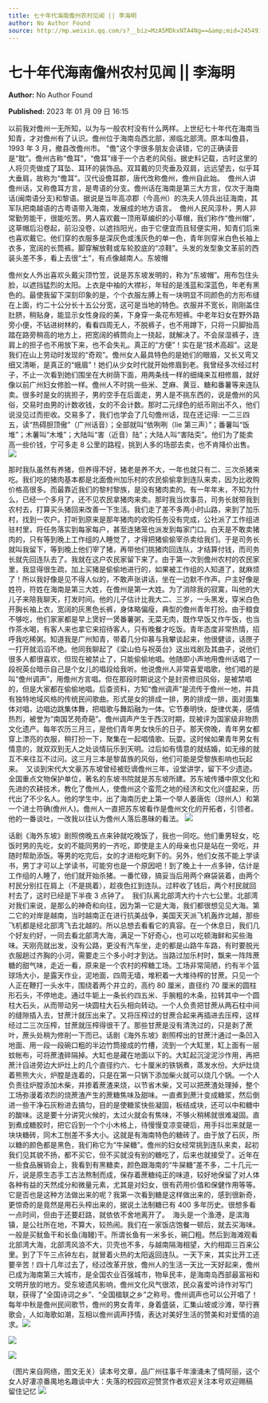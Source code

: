 ```yaml
---
title: 七十年代海南儋州农村见闻 || 李海明
author: No Author Found
source: http://mp.weixin.qq.com/s?__biz=MzA5MDkxNTA4Ng==&amp;mid=2454913007&amp;idx=1&amp;sn=351343767ceae4798f740958c329efaa&amp;chksm=87a2378eb0d5be984e62c7b6d85c2c7a9099828efbad04d7575d59fa1cf59d87ef71915f0a93#rd
---
```


# 七十年代海南儋州农村见闻 || 李海明

**Author:** No Author Found

**Published:** 2023 年 01 月 09 日 16:15

以前我对儋州一无所知，以为与一般农村没有什么两样。上世纪七十年代在海南当知青，才对儋州有了认识。儋州位于海南岛西北部，濒临北部湾。原本叫儋县，1993 年 3 月，撤县改儋州市。 "儋"这个字很多朋友会读错，它的正确读音是“耽”。儋州古称“儋耳”，“儋耳”缘于一个古老的风俗。据史料记载，古时这里的人将贝壳做成了耳坠、耳环的装饰品。双耳戴的贝壳垂及双肩，远远望去，似乎耳大垂肩，故称为“儋耳”。汉代设儋耳郡，唐代改称儋州，儋州自此始。  儋州人讲儋州话，又称儋耳方言，是粤语的分支。儋州话在海南是第三大方言，仅次于海南话(闽南语分支)和黎语。据说是当年高凉郡（今高州）的冼夫人领兵出征海南，其军队把南越语的古粤语带入海南，发展成的地方语言。  儋州人民风淳朴，男人非常勤劳能干，很能吃苦。男人喜欢戴一顶用草编织的小草帽，我们称作“儋州帽”，这草帽后沿卷起，前沿没卷，以遮挡阳光，由于它便宜而且轻便实用，知青们后来也喜欢戴它。他们穿的衣服多是深灰色或浅灰色的单一色，青年则穿米白色长袖上衣多，宽阔的长筒裤。脚穿解放鞋或车轮胶底的“凉鞋”。头发的发型象文革前的西装头差不多，看上去很“土”，有点像越南人。东坡帽

儋州女人外出喜欢头戴尖顶竹笠，说是苏东坡发明的，称为“东坡帽”。用布包住头脸，以遮挡猛烈的太阳。上衣是中袖的大襟衫，年轻的是浅蓝和深蓝色，年老有黑色的。最使我留下深刻印象的是，个个衣服左膊上有一块明显不同颜色的方形布缝在上面，约二十公分长十五公分宽，这可是当地的特色。衣服并不宽长，刚刚盖住肚脐，稍贴身，能显示女性身段的美，下身穿一条花布短裤。中老年妇女在野外路旁小便，不钻进树林的，看看四周无人，不脱裤子，也不用蹲下，只将一只脚抬高踏在路旁稍高的地方上，把宽阔的裤筒向上一挠起，就解决了。不会尿湿裤子，连肩上的担子也不用放下来，也不会失礼。真正的“方便”！实在是“技术高超”。这是我们在山上劳动时发现的“奇观”。儋州女人最具特色的是她们的眼眉，又长又弯又细又清晰，是真正的“蛾眉”！她们从少女时代就开始修眉到老。我曾经多次经过村子，不止一次看到她们围坐在大树荫下面，用两条线一样的细绳来互相修眉，就好像以前广州妇女修脸一样。儋州人不时挑一些米、芝麻、黄豆、糖和番薯等来连队卖。很多时是女的挑担子，男的空手在后面走，男人是不挑东西的，说是儋州的风俗，交易时由男的计数收钱，女的不会计数。那时二元绿色的纸币刚出不久，他们说没见过而拒收。交易多了，我们也学会了几句儋州话，现在还记得: 一二三四五，读“热碍胆顶傲”（广州话音）；全部就叫“依咧咧（lie 第三声）”；番薯叫“饭堆”；木薯叫“木堆”；大陆叫“害（近音）陆”；大陆人叫“害陆奀”。他们为了能卖高一些价钱，宁可多走 8 公里的路程，挑到人多的场部去卖，也不肯降价出售。![](https://mmbiz.qpic.cn/mmbiz_jpg/PJWG74pLsMbFyGTJxSsNZFOWNNo80P1ZnCXzwibBriagOUEEWZVk63ScVfePaMMsia0nY4Nv6zCjXVNFntAVhFQ3A/640)

那时我队虽然有养猪，但养得不好，猪老是养不大，一年也就只有二、三次杀猪来吃。我们吃的猪肉基本都是北面儋州加乐村的农民偷偷拿到连队来卖，因为比收购价格高很多。而最靠近我们的黎村黎族，是没有猪肉卖的。有一年年末，不知为什么，已经一个多月了，还不见农民拿猪肉来卖。那时我当炊事员，司务长就带我到农村去，打算买头猪回来改善一下生活。我们走了差不多两小时山路，来到了加乐村，找到一农户。打听到原来是那年猪肉的收购任务没有完成，公社派了工作组进驻村里，将任务落实到每家每户，甚至连猪笼也派发到每家门口。白天是不敢卖猪肉的，只有等到晚上工作组的人睡觉了，才得把猪偷偷宰杀卖给我们。于是司务长就叫我留下，等到晚上他们宰了猪，再带他们挑猪肉回连队，才结算付钱，而司务长就先回连队去了。我就在这户农民家留下来了。由于第一次到儋州农村的农民家里，我显得很生疏，加上买猪是偷偷地进行的，如果被工作组的人知道了，就麻烦了！所以我好像是见不得人似的，不敢声张讲话，坐在一边默不作声。户主好像是姓符，符姓在海南是第三大姓，在儋州是第一大姓。为了消除我的寂寞，叫他的大儿子来陪我聊天，打发时间。他的儿子估计比我大二、三岁，一头黑发，穿米白色开胸长袖上衣，宽阔的灰黑色长裤，身体略偏瘦，典型的儋州青年打扮。由于粮食不够吃，他们家家都是早上煲好一煲番薯粥，无菜无肉，既作早饭又作午饭，也当作茶水喝，有客人来也拿它来招待客人，只有晚餐才吃饭。青年态度非常热情，招呼我吃稀粥。知道我是广州知青，带着几分仰慕与我攀谈起来，他很健谈，话匣子一打开就滔滔不绝。他同我聊起了《梁山伯与祝英台》这出戏剧及其曲子，说他们很多人都很喜欢，但现在被禁止了，只能偷偷地唱。他随即小声地用儋州话唱了一段祝英台暗示自己是个女儿的唱段给我听。他说儋州人非常喜爱唱歌，他们唱的是叫“儋州调声”，用儋州方言唱。但在那段时期说这个是封资修旧风俗，是被禁唱的，但是大家都在偷偷地唱。后查资料，方知“儋州调声”是流传于儋州一地，并具有独特地域风格的传统民间歌曲。形式是女的排成一排，男的排成一排，面对面集体对唱，边唱边跳集体舞，把唱歌与舞蹈融为一体。它节奏明快，旋律优美，感情热烈，被誉为“南国艺苑奇葩”。儋州调声产生于西汉时期，现被评为国家级非物质文化遗产。每年农历三月三，是他们青年男女快乐的日子。那天傍晚，青年男女都穿上漂亮的衣服，稍打扮一下，聚集在一起唱情歌、玩耍。这时候如果青年男女有情意的，就双双到无人之处谈情玩乐到天明。过后如有情意的就结婚，如无缘的就互不来往互不过问。这三月三本是黎苗族的风俗，他们可能是受黎族影响也玩起来。  又谈到宋代大文豪苏东坡曾经被贬谪儋州三年，设堂讲学，留下不少遗迹。全国重点文物保护单位，著名的东坡书院就是苏东坡所建。苏东坡传播中原文化和先进的农耕技术，教化了儋州人，使儋州这个蛮荒之地的经济和文化兴盛起来，历代出了不少名人。他的学生中，出了海南历史上第一个举人姜唐佐（琼州人）和第一个进士符确(儋州人)。儋州人一直把苏东坡看作是儋州文化的开拓者，引领者。他的一番谈吐，一改我以往认为儋州人落后愚昧的看法。 ![](https://mmbiz.qpic.cn/mmbiz_jpg/PJWG74pLsMbFyGTJxSsNZFOWNNo80P1ZIqPDia8GUvG66uVsoCEib8CAqSlq1oLPmVYJn3vPwKVtcNSmicknzlqiaQ/640)

话剧《海外东坡》剧照傍晚五点来钟就吃晚饭了，我也一同吃。他们重男轻女，吃饭时男的先吃，女的不能同男的一齐吃，即使是主人的母亲也只是站在一旁吃，并随时帮助添饭。等男的吃完后，女的才进枱吃剩下的。另外，他们女孩不能上学读书，男丁才可以上学读书，可能穷也是一个原因吧！到了晚上十一点多钟，估计是工作组的人睡了，他们就开始杀猪。一番忙碌，搞妥当后用两个麻袋装着，由两个村民分别扛在肩上（不是挑着），趁夜色扛到连队。过秤收了钱后，两个村民就回村去了，这时已经是下半夜 3 点钟了。  我们队离北部湾大约十六七公里。北部湾对我们来说，是那么的神奇和向往，因为第一它是大海，我们都很想见见大海。第二它的对岸是越南，当时越南正在进行抗美战争，美国天天派飞机轰炸北越，那些飞机都是经北部湾飞去北越的。所以总想去看看它的真容。在一个休息日，我们几个好友约好，一同去看北部湾大海，满足一下好奇心，也可以吃顿海鲜和买些海味。天刚亮就出发，没有公路，更没有汽车坐，走的都是山路牛车路，有时要脱光衣服趟过齐胸的小河，需要走三个多小时才到达。当路过加乐村时，飘来一阵阵蔗糖的甜气味，走近一看，原来是一个农村的榨糖工场。工场非常简陋，约有半个篮球场大小，是露天作业，泥地面，四周无墙，堆积着一大堆待榨的甘蔗。只见一个人正在鞭打一头水牛，围绕着两个并立的，高约 80 厘米，直径约 70 厘米的圆柱形石头，不停地走。通过牛轭上一条长约四五米、手腕粗的木条，拉转其中一个圆柱大石头，从而带动另一块圆柱大石头相向转动。一个人负责把甘蔗从两石柱中间的缝隙插入去，甘蔗汁就压出来了。又将压榨过的甘蔗合起来再插进去压榨，这样经过二三次压榨，甘蔗就压榨得很干了。那些甘蔗是没有清洗过的，只是剥了蔗叶，蔗头处稍为修削一下而已。话剧《海外东坡》剧照榨出的甘蔗汁通过一条凹入地面、用一段一段碗口粗的半边竹筒接成的竹槽，流到一个大缸里，缸上面有一层蚊帐布，可将蔗渣碎隔掉。大缸也是藏在地面以下的。大缸起沉淀泥沙作用，再把蔗汁舀进旁边大炉灶上的几个直径约六、七十厘米的铁锅煮，蒸发水份。大炉灶烧着熊熊大火，炉膛是连着的，只是在第一只锅下添加柴火就可以烧几个锅。一个人负责往炉膛添加木柴，并掺着蔗渣来烧，以节省木柴，又可以把蔗渣处理掉，整个工场弥漫着浓烈的烧蔗渣产生的蔗糖焦味及甜味。一直煮到蔗汁变成糖浆，然后倒进一些干净石灰粉进去搞匀，目的是使糖浆快些凝固，板结成块，还可以中和糖中的酸味。这是要十分讲究火候的，太过火就会有焦味，不够火稍稀就很难凝固。直到煮成糖胶时，把它舀到一个个小木格上，待慢慢变凉变硬后，用手抖岀来就是一块块糖砖，同木工刨差不多大小。这就是有海南特色的糖砖了。由于放了石灰，所以糖的颜色都是黑色，我们称它为“牛屎糖”。儋州的妇女经常挑到连队来卖，起初我们见其貌不扬，都不买它，但不买就没有别的糖吃了，后来也就接受了。近年在一些食品展销会上，我看到有黑糖卖，颜色跟海南的“牛屎糖”差不多，二十几元一斤，说是原生态手工古法熬制而成，保存着蔗糖纯正的味道，较好地保留了对人体各种有益的天然成分和微量元素，尤其是对妇女，很有药用价值和保健作用等等。它是否也是这种方法做出来的呢？我第一次看到糖是这样做出来的，感到很新奇，更惊奇的是竟然是用石头榨出来的，据说土法制糖已有 400 多年历史。很想多看一点时间，但由于还要赶路，就依依不舍地离开了。  海头是一个渔港，是滨海镇，是公社所在地，不算大，较热闹。我们在一家饭店饱餐一顿后，就去买海味。一般是买鱿鱼干和长鱼(海鳗)干。所谓长鱼有一米多长，碗囗粗。然后到海滩观看北部湾大海，北部湾风浪不大，贝壳也不多，与越南隔海相望，大约相距三百来公里。到了下午三点钟左右，就冒着火热的太阳返回连队。一天下来，其实比开工还要辛苦！四十几年过去了，经过改革开放，儋州人的生活一天比一天好起来，儋州已成为海南第三大城市，是全国农业百强城市，物阜民丰，是海南岛西部最富裕和文明开放的地方。受东坡遗风影响，儋州文化风气很浓，民众喜爱吟诗作对写门联，获得了“全国诗词之乡”、“全国楹联之乡”之称号。儋州调声也可以公开唱了！每年中秋是儋州民间歌节，儋州的男女青年，身着盛装，汇集山坡或沙滩，举行赛歌会，人如海歌如潮，互相以儋州调声抒情，表达对美好生活的赞美和对爱情的追求。![](https://mmbiz.qpic.cn/mmbiz_jpg/PJWG74pLsMbFyGTJxSsNZFOWNNo80P1ZiaSC5HxvuBbqEjHp3WrjxWSXunGDloWBGibBwjokvXibdFzYL7Ku1zqicg/640)

![](https://mmbiz.qpic.cn/mmbiz_jpg/PJWG74pLsMbFyGTJxSsNZFOWNNo80P1Zu7Y7bkP7HPLG6u0jO5xjUzfD3VY586v5cwXZMSPMQXDrvicy7RtRHNQ/640)

![](https://mmbiz.qpic.cn/mmbiz_jpg/PJWG74pLsMbFyGTJxSsNZFOWNNo80P1ZEZwDCSxg2a5EmfeMbv3Rp7HUFEgq0sx1JHSmxpzr8p9bv3VBjDsG1g/640)

（图片来自网络，图文无关）读本号文章，品广州往事千年濠涌未了情阿丽，这个女人好凄凉番禺地名趣谈中大：失落的校园欢迎赞赏作者欢迎关注本号欢迎赐稿 留住记忆
![](https://mmbiz.qpic.cn/mmbiz_gif/PJWG74pLsMZX0BKcLeBUb1nicgI15AfMRowP8gXVMMjhZKcBJEv3c5ictEuf7ZJq3XnRib1cL9tgSvC69iaHkiaWEfw/640?wx_fmt=gif)

